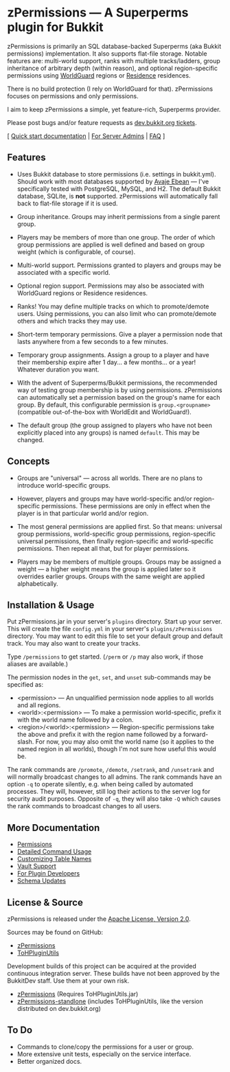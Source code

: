 # zPermissions &mdash; A Superperms plugin for Bukkit #

zPermissions is primarily an SQL database-backed Superperms (aka Bukkit permissions) implementation. It also supports flat-file storage. Notable features are: multi-world support, ranks with multiple tracks/ladders, group inheritance of arbitrary depth (within reason), and optional region-specific permissions using [WorldGuard](http://dev.bukkit.org/server-mods/worldguard/) regions or [Residence](http://dev.bukkit.org/server-mods/residence/) residences.

There is no build protection (I rely on WorldGuard for that). zPermissions focuses on permissions and only permissions.

I aim to keep zPermissions a simple, yet feature-rich, Superperms provider.

Please post bugs and/or feature requests as [dev.bukkit.org tickets](http://dev.bukkit.org/server-mods/zpermissions/tickets/).

[ [Quick start documentation](http://dev.bukkit.org/server-mods/zpermissions/pages/quick-start/) | [For Server Admins](http://dev.bukkit.org/server-mods/zpermissions/pages/for-server-admins/) | [FAQ](http://dev.bukkit.org/server-mods/zpermissions/pages/frequently-asked-questions/) ]

## Features ##

*   Uses Bukkit database to store permissions (i.e. settings in bukkit.yml). Should work with most databases supported by [Avaje Ebean](http://www.avaje.org) &mdash; I've specifically tested with PostgreSQL, MySQL, and H2. The default Bukkit database, SQLite, is **not** supported. zPermissions will automatically fall back to flat-file storage if it is used.

*   Group inheritance. Groups may inherit permissions from a single parent group.

*   Players may be members of more than one group. The order of which group permissions are applied is well defined and based on group weight (which is configurable, of course).

*   Multi-world support. Permissions granted to players and groups may be associated with a specific world.

*   Optional region support. Permissions may also be associated with WorldGuard regions or Residence residences.

*   Ranks! You may define multiple tracks on which to promote/demote users. Using permissions, you can also limit who can promote/demote others and which tracks they may use.

*   Short-term temporary permissions. Give a player a permission node that lasts anywhere from a few seconds to a few minutes.

*   Temporary group assignments. Assign a group to a player and have their membership expire after 1 day... a few months... or a year! Whatever duration you want.

*   With the advent of Superperms/Bukkit permissions, the recommended way of testing group membership is by using permissions. zPermissions can automatically set a permission based on the group's name for each group. By default, this configurable permission is `group.<groupname>` (compatible out-of-the-box with WorldEdit and WorldGuard!).

*   The default group (the group assigned to players who have not been explicitly placed into any groups) is named `default`. This may be changed.

## Concepts ##

*   Groups are "universal" &mdash; across all worlds. There are no plans to introduce world-specific groups.

*   However, players and groups may have world-specific and/or region-specific permissions. These permissions are only in effect when the player is in that particular world and/or region.

*   The most general permissions are applied first. So that means: universal group permissions, world-specific group permissions, region-specific universal permissions, then finally region-specific and world-specific permissions. Then repeat all that, but for player permissions.

*   Players may be members of multiple groups. Groups may be assigned a weight &mdash; a higher weight means the group is applied later so it overrides earlier groups. Groups with the same weight are applied alphabetically.

## Installation & Usage ##

Put zPermissions.jar in your server's `plugins` directory. Start up your server. This will create the file `config.yml` in your server's `plugins/zPermissions` directory. You may want to edit this file to set your default group and default track. You may also want to create your tracks.

Type `/permissions` to get started. (`/perm` or `/p` may also work, if those aliases are available.)

The permission nodes in the `get`, `set`, and `unset` sub-commands may be specified as:

*   &lt;permission> &mdash; An unqualified permission node applies to all worlds and all regions.
*   &lt;world>:&lt;permission> &mdash; To make a permission world-specific, prefix it with the world name followed by a colon.
*   &lt;region>/&lt;world>:&lt;permission> &mdash; Region-specific permissions take the above and prefix it with the region name followed by a forward-slash. For now, you may also omit the world name (so it applies to the named region in all worlds), though I'm not sure how useful this would be.

The rank commands are `/promote`, `/demote`, `/setrank`, and `/unsetrank` and will normally broadcast changes to all admins. The rank commands have an option `-q` to operate silently, e.g. when being called by automated processes. They will, however, still log their actions to the server log for security audit purposes. Opposite of `-q`, they will also take `-Q` which causes the rank commands to broadcast changes to all users.

## More Documentation ##

*   [Permissions](http://dev.bukkit.org/server-mods/zpermissions/pages/permissions)
*   [Detailed Command Usage](http://dev.bukkit.org/server-mods/zpermissions/pages/commands)
*   [Customizing Table Names](http://dev.bukkit.org/server-mods/zpermissions/pages/customizing-table-names/)
*   [Vault Support](http://dev.bukkit.org/server-mods/zpermissions/pages/vault-support)
*   [For Plugin Developers](http://dev.bukkit.org/server-mods/zpermissions/pages/for-plugin-developers/)
*   [Schema Updates](http://dev.bukkit.org/server-mods/zpermissions/pages/schema-updates/)

## License & Source ##

zPermissions is released under the [Apache License, Version 2.0](http://www.apache.org/licenses/LICENSE-2.0).

Sources may be found on GitHub:

*   [zPermissions](https://github.com/ZerothAngel/zPermissions)
*   [ToHPluginUtils](https://github.com/ZerothAngel/ToHPluginUtils)

Development builds of this project can be acquired at the provided continuous integration server. 
These builds have not been approved by the BukkitDev staff. Use them at your own risk.

*   [zPermissions](http://ci.tyrannyofheaven.org/job/zPermissions/) (Requires ToHPluginUtils.jar)
*   [zPermissions-standlone](http://ci.tyrannyofheaven.org/job/zPermissions-standalone/) (includes ToHPluginUtils, like the version distributed on dev.bukkit.org)

## To Do ##

*   Commands to clone/copy the permissions for a user or group.
*   More extensive unit tests, especially on the service interface.
*   Better organized docs.
